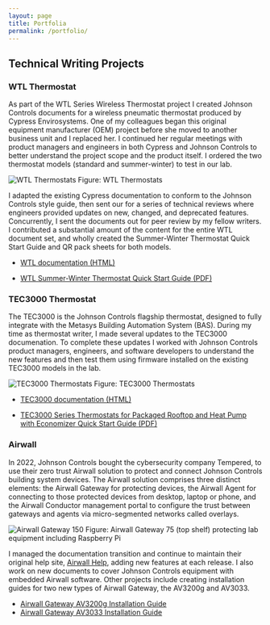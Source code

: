 ```yaml
---
layout: page
title: Portfolia
permalink: /portfolio/
---
```


## Technical Writing Projects ##

### WTL Thermostat ###
As part of the WTL Series Wireless Thermostat project I created Johnson Controls documents for a wireless pneumatic thermostat produced by Cypress Envirosystems. One of my colleagues began this original equipment manufacturer (OEM) project before she moved to another business unit and I replaced her. I continued her regular meetings with product managers and engineers in both Cypress and Johnson Controls to better understand the project scope and the product itself. I ordered the two thermostat models (standard and summer-winter) to test in our lab. 

![WTL Thermostats](https://github.com/dananthonyobrien/site/assets/59654922/0d445d2e-1c83-49ca-8ca1-a2a21f152430)
Figure: WTL Thermostats

I adapted the existing Cypress documentation to conform to the Johnson Controls style guide, then sent our for a series of technical reviews where engineers provided updates on new, changed, and deprecated features. Concurrently, I sent the documents out for peer review by my fellow writers. I contributed a substantial amount of the content for the entire WTL document set, and wholly created the Summer-Winter Thermostat Quick Start Guide and QR pack sheets for both models.

* [WTL documentation (HTML)
](https://docs.johnsoncontrols.com/bas/search/all?query=wtl&filters=ft%253AisPublication~%2522true%2522&content-lang=en-US)

* [WTL Summer-Winter Thermostat Quick Start Guide (PDF)](https://github.com/dananthonyobrien/site/blob/gh-pages/A163816VA2.pdf)


### TEC3000 Thermostat ###
The TEC3000 is the Johnson Controls flagship thermostat, designed to fully integrate with the Metasys Building Automation System (BAS). During my time as thermostat writer, I made several updates to the TEC3000 documenation. To complete these updates I worked with Johnson Controls product managers, engineers, and software developers to understand the new features and then test them using firmware installed on the existing TEC3000 models in the lab.

![TEC3000 Thermostats](https://github.com/dananthonyobrien/site/assets/59654922/433d2c14-c530-4083-bade-9e67438df628)
Figure: TEC3000 Thermostats


* [TEC3000 documentation (HTML)](https://docs.johnsoncontrols.com/bas/search/all?query=tec3000&filters=ft%253AisPublication~%2522true%2522&period=custom_2021-05-01_2024-02-05&content-lang=en-US)

* [TEC3000 Series Thermostats for Packaged Rooftop and Heat Pump with Economizer Quick Start Guide (PDF)](https://github.com/dananthonyobrien/site/blob/gh-pages/m_241135300036.pdf)


### Airwall ###
In 2022, Johnson Controls bought the cybersecurity company Tempered, to use their zero trust Airwall solution to protect and connect Johnson Controls building system devices. The Airwall solution comprises three distinct elements: the Airwall Gateway for protecting devices, the Airwall Agent for connecting to those protected devices from desktop, laptop or phone, and the Airwall Conductor management portal to configure the trust between gateways and agents via micro-segmented networks called overlays. 

![Airwall Gateway 150](https://github.com/dananthonyobrien/site/assets/59654922/c27fc474-9d4b-454c-8072-0f3dc7ebeb27)
Figure: Airwall Gateway 75 (top shelf) protecting lab equipment including Raspberry Pi

I managed the documentation transition and continue to maintain their original help site, [Airwall Help](https://webhelp.tempered.io/), adding new features at each release. I also work on new documents to cover Johnson Controls equipment with embedded Airwall software. Other projects include creating installation guides for two new types of Airwall Gateway, the AV3200g and AV3033. 

* [Airwall Gateway AV3200g Installation Guide](https://webhelp.tempered.io/content/topics/aw_install_av3200g.html#aw_install_av3200g)
* [Airwall Gateway AV3033 Installation Guide](https://webhelp.tempered.io/content/topics/aw_install_av3033.html#aw_install_av3033)




